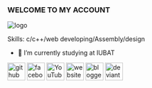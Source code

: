 ### WELCOME TO MY ACCOUNT
![logo](https://scontent.fdac23-1.fna.fbcdn.net/v/t1.6435-9/158289050_2559952004298456_8848406000681823195_n.jpg?stp=dst-jpg_p640x640&_nc_cat=109&ccb=1-5&_nc_sid=e3f864&_nc_eui2=AeHncpyG04kKeSHD3fY4uPIO_Nst49d-Ahz82y3j134CHJ9BFKPNDGE3nE0AaovLNENwHcRWN9JuolT0mWoWv1DV&_nc_ohc=qCLSlItkQuQAX8qs-2t&_nc_ht=scontent.fdac23-1.fna&oh=00_AT8U1VEa0hSAi5sY3rx0VRQkJfnY4dkThQYakz-PFT3obA&oe=628A0346)


Skills: c/c++/web developing/Assembly/design

- 🔭 I’m currently studying at IUBAT 


[<img src='https://cdn.jsdelivr.net/npm/simple-icons@3.0.1/icons/github.svg' alt='github' height='40'>](https://github.com/https://github.com/Apurba3036)  [<img src='https://cdn.jsdelivr.net/npm/simple-icons@3.0.1/icons/facebook.svg' alt='facebook' height='40'>](https://www.facebook.com/https://www.facebook.com/apurba.rahman.79/)  [<img src='https://cdn.jsdelivr.net/npm/simple-icons@3.0.1/icons/youtube.svg' alt='YouTube' height='40'>](https://www.youtube.com/channel/https://www.youtube.com/channel/UCXjmlCM97cCQB34IVEy3W5Q)  [<img src='https://cdn.jsdelivr.net/npm/simple-icons@3.0.1/icons/icloud.svg' alt='website' height='40'>](https://iubat.academia.edu/NazmusSakibApurba3036)  [<img src='https://cdn.jsdelivr.net/npm/simple-icons@3.0.1/icons/blogger.svg' alt='blogger' height='40'>](https://englishglossary123.blogspot.com/)  [<img src='https://cdn.jsdelivr.net/npm/simple-icons@3.0.1/icons/deviantart.svg' alt='deviantart' height='40'>](https://www.deviantart.com/apurba1233)  

 

